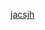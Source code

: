 [jacsjh](https://github.com/XiangLIUll/wedding_invitation-/blob/main/%E4%BC%98%E7%BE%8E%E5%A9%9A%E7%A4%BC%E8%AF%B7%E6%9F%AC_%E5%8D%95%E6%96%87%E4%BB%B6%E7%BD%91%E9%A1%B5.html)
